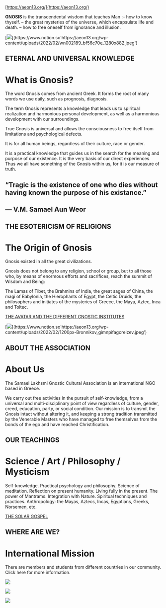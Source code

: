 [https://aeon13.org/](https://aeon13.org/)

  

**GNOSIS** is the transcendental wisdom that teaches Man :– how to know thyself. – the great mysteries of the universe, which encapsulate life and death. – how to free oneself from ignorance and illusion.

[![](https://www.notion.so'https://aeon13.org/wp-content/uploads/2022/02/wn002189_bf56c70e_1280x882.jpeg')](https://www.notion.so'https://aeon13.org/wp-content/uploads/2022/02/wn002189_bf56c70e_1280x882.jpeg')

## ETERNAL AND UNIVERSAL KNOWLEDGE

# What is Gnosis?

The word Gnosis comes from ancient Greek. It forms the root of many words we use daily, such as prognosis, diagnosis.

The term Gnosis represents a knowledge that leads us to spiritual realization and harmonious personal development, as well as a harmonious development with our surroundings.

True Gnosis is universal and allows the consciousness to free itself from limitations and psychological defects.

It is for all human beings, regardless of their culture, race or gender.

It is a practical knowledge that guides us in the search for the meaning and purpose of our existence. It is the very basis of our direct experiences. Thus we all have something of the Gnosis within us, for it is our measure of truth.

## “Tragic is the existence of one who dies without having known the purpose of his existance.”

## — V.M. Samael Aun Weor

## THE ESOTERICISM OF RELIGIONS

# The Origin of Gnosis

Gnosis existed in all the great civilizations.

Gnosis does not belong to any religion, school or group, but to all those who, by means of enormous efforts and sacrifices, reach the summit of Wisdom and Being:

The Lamas of Tibet, the Brahmins of India, the great sages of China, the magi of Babylonia, the Hierophants of Egypt, the Celtic Druids, the philosophers and initiates of the mysteries of Greece, the Maya, Aztec, Inca and Toltec.

[THE AVATAR AND THE DIFFERENT GNOSTIC INSTITUTES](https://mixlr.com/gnosis-samael-lakhsmi-english/showreel/14032021-vmmichael-the-avatar-and-the-different-gnostic-institutes)

[![](https://www.notion.so'https://aeon13.org/wp-content/uploads/2022/02/1200px-Bronnikov_gimnpifagoreizev.jpeg')](https://www.notion.so'https://aeon13.org/wp-content/uploads/2022/02/1200px-Bronnikov_gimnpifagoreizev.jpeg')

## ABOUT THE ASSOCIATION

# About Us

The Samael Lakhsmi Gnostic Cultural Association is an international NGO based in Greece.

We carry out free activities in the pursuit of self-knowledge, from a universal and multi-disciplinary point of view regardless of culture, gender, creed, education, party, or social condition. Our mission is to transmit the Gnosis intact without altering it, and keeping a strong tradition transmitted by the Venerable Masters who have managed to free themselves from the bonds of the ego and have reached Christification.

## OUR TEACHINGS

# Science / Art / Philosophy / Mysticism

Self-knowledge. Practical psychology and philosophy. Science of meditation. Reflection on present humanity. Living fully in the present. The power of Mantrams. Integration with Nature. Spiritual techniques and practices. Anthropology: the Mayas, Aztecs, Incas, Egyptians, Greeks, Norsemen, etc.

[THE SOLAR GOSPEL](https://mixlr.com/gnosis-samael-lakhsmi-english/showreel/the-solar-gospel-3)

## WHERE ARE WE?

# International Mission

There are members and students from different countries in our community. Click here for more information.

[![](https://aeon13.org/wp-content/uploads/elementor/thumbs/VM-SAMAEL-AUN-WEOR-qiyf2ogw6tpyajp2y22ycerhg2ky4nsavmhmh3k3ao.png)](https://aeon13.org/wp-content/uploads/elementor/thumbs/VM-SAMAEL-AUN-WEOR-qiyf2ogw6tpyajp2y22ycerhg2ky4nsavmhmh3k3ao.png)

[![](https://aeon13.org/wp-content/uploads/elementor/thumbs/VM-LAKHSMI-qiyf2jrp8njiohvwpi1thxy6h584269n6z872pr25s.png)](https://aeon13.org/wp-content/uploads/elementor/thumbs/VM-LAKHSMI-qiyf2jrp8njiohvwpi1thxy6h584269n6z872pr25s.png)

[![](https://aeon13.org/wp-content/uploads/2022/03/VM-MICHAEL.png)](https://aeon13.org/wp-content/uploads/2022/03/VM-MICHAEL.png)
